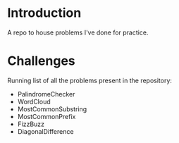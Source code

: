 # Introduction

A repo to house problems I've done for practice. 


# Challenges 

Running list of all the problems present in the repository: 

* PalindromeChecker
* WordCloud 
* MostCommonSubstring 
* MostCommonPrefix
* FizzBuzz  
* DiagonalDifference





